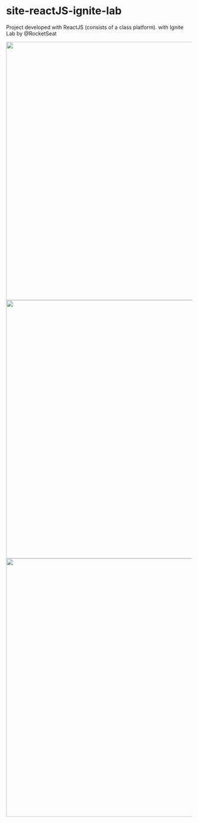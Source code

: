# site-reactJS-ignite-lab
Project developed with ReactJS (consists of a class platform). with Ignite Lab by @RocketSeat

<div align="center"  >

  <img src="https://user-images.githubusercontent.com/107943580/175985063-a35561f9-9e8c-477a-a1b4-11c5e875a3b2.jpg" width="700px"/>
  <img src="https://user-images.githubusercontent.com/107943580/175986586-bfb49a2d-7970-45a9-9784-23aace49f0cd.jpg" width="700px"/>
  <img src="https://user-images.githubusercontent.com/107943580/175987680-95dc141c-4224-4e37-b050-b3e0c55f8d9f.jpg" width="700px"/>

</div>
